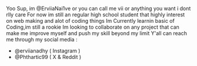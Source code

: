 Yoo Sup, im @ErviiaNai1ve or you can call me vii or anything you want i dont rlly care
For now im still an regular high school student that highly interest on web making and alot of coding things
Im Currently learnin basic of Coding,im still a rookie
Im looking to collaborate on any project that can make me improve myself and push my skill beyond my limit
Y'all can reach me through my social media :
- @erviianadhy ( Instagram )
- @Phthartic99 ( X & Reddit )

<!---
ErviiaNai1ve/ErviiaNai1ve is a ✨ special ✨ repository because its `README.md` (this file) appears on your GitHub profile.
You can click the Preview link to take a look at your changes.
--->
